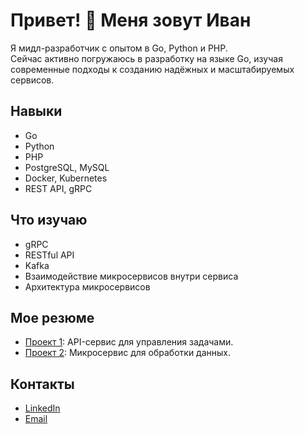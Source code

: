 # Привет! 👋 Меня зовут Иван

Я мидл-разработчик с опытом в Go, Python и PHP.  
Сейчас активно погружаюсь в разработку на языке Go, изучая современные подходы к созданию надёжных и масштабируемых сервисов.  

## Навыки
- Go
- Python
- PHP
- PostgreSQL, MySQL
- Docker, Kubernetes
- REST API, gRPC

## Что изучаю
- gRPC
- RESTful API
- Kafka
- Взаимодействие микросервисов внутри сервиса
- Архитектура микросервисов

## Мое резюме
- [Проект 1](https://github.com/username/project1): API-сервис для управления задачами.
- [Проект 2](https://github.com/username/project2): Микросервис для обработки данных.

## Контакты
- [LinkedIn](https://www.linkedin.com/in/username)
- [Email](mailto:your_email@example.com)
